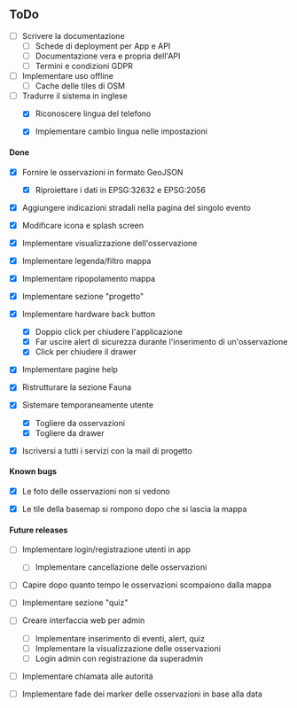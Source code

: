 ## ToDo
  
- [ ] Scrivere la documentazione
    - [ ] Schede di deployment per App e API
    - [ ] Documentazione vera e propria dell'API
	- [ ] Termini e condizioni GDPR

- [ ] Implementare uso offline
	- [ ] Cache delle tiles di OSM

- [ ] Tradurre il sistema in inglese
    - [x] Riconoscere lingua del telefono
    - [x] Implementare cambio lingua nelle impostazioni


#### Done

- [x] Fornire le osservazioni in formato GeoJSON
    - [x] Riproiettare i dati in EPSG:32632 e EPSG:2056
    
- [x] Aggiungere indicazioni stradali nella pagina del singolo evento

- [x] Modificare icona e splash screen

- [x] Implementare visualizzazione dell'osservazione 

- [x] Implementare legenda/filtro mappa

- [x] Implementare ripopolamento mappa

- [x] Implementare sezione "progetto"

- [x] Implementare hardware back button
    - [x] Doppio click per chiudere l'applicazione
    - [x] Far uscire alert di sicurezza durante l'inserimento di un'osservazione
    - [x] Click per chiudere il drawer
    
- [x] Implementare pagine help

- [x] Ristrutturare la sezione Fauna

- [x] Sistemare temporaneamente utente
    - [x] Togliere da osservazioni
    - [x] Togliere da drawer
    
- [x] Iscriversi a tutti i servizi con la mail di progetto


#### Known bugs

- [x] Le foto delle osservazioni non si vedono

- [x] Le tile della basemap si rompono dopo che si lascia la mappa
    
    
#### Future releases

- [ ] Implementare login/registrazione utenti in app
    - [ ] Implementare cancellazione delle osservazioni

- [ ] Capire dopo quanto tempo le osservazioni scompaiono dalla mappa

- [ ] Implementare sezione "quiz"

- [ ] Creare interfaccia web per admin
    - [ ] Implementare inserimento di eventi, alert, quiz
    - [ ] Implementare la visualizzazione delle osservazioni
    - [ ] Login admin con registrazione da superadmin
    
- [ ] Implementare chiamata alle autorità

- [ ] Implementare fade dei marker delle osservazioni in base alla data
